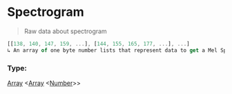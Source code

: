 # Spectrogram
> Raw data about spectrogram

```js
[[138, 140, 147, 159, ...], [144, 155, 165, 177, ...], ...]
↳ An array of one byte number lists that represent data to get a Mel Spectrogram
```

### Type:
[Array](https://developer.mozilla.org/en-US/docs/Web/JavaScript/Reference/Global_Objects/Array) <[Array](https://developer.mozilla.org/en-US/docs/Web/JavaScript/Reference/Global_Objects/Array) <[Number](https://developer.mozilla.org/en-US/docs/Web/JavaScript/Reference/Global_Objects/Number)>>